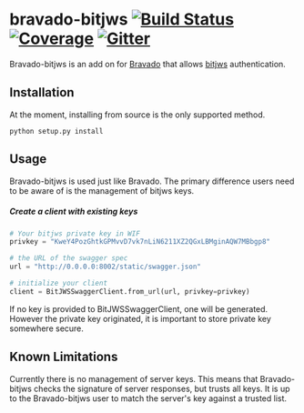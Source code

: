 # bravado-bitjws [![Build Status](https://travis-ci.org/deginner/bravado-bitjws.svg?branch=master)](https://travis-ci.org/deginner/bravado-bitjws) [![Coverage](https://coveralls.io/repos/deginner/bravado-bitjws/badge.svg?branch=master&service=github)](https://coveralls.io/github/deginner/bravado-bitjws?branch=master) [![Gitter](https://badges.gitter.im/Join%20Chat.svg)](https://gitter.im/deginner/bitjws?utm_source=share-link&utm_medium=link&utm_campaign=share-link)

Bravado-bitjws is an add on for [Bravado](https://github.com/Yelp/bravado) that allows [bitjws](https://github.com/g-p-g/bitjws) authentication.

## Installation

At the moment, installing from source is the only supported method.

`python setup.py install`

## Usage

Bravado-bitjws is used just like Bravado. The primary difference users need to be aware of is the management of bitjws keys.

##### Create a client with existing keys

``` Python
# Your bitjws private key in WIF
privkey = "KweY4PozGhtkGPMvvD7vk7nLiN6211XZ2QGxLBMginAQW7MBbgp8"

# the URL of the swagger spec
url = "http://0.0.0.0:8002/static/swagger.json"

# initialize your client
client = BitJWSSwaggerClient.from_url(url, privkey=privkey)
```

If no key is provided to BitJWSSwaggerClient, one will be generated. However the private key originated, it is important to store private key somewhere secure.

## Known Limitations

Currently there is no management of server keys. This means that Bravado-bitjws checks the signature of server responses, but trusts all keys. It is up to the Bravado-bitjws user to match the server's key against a trusted list.